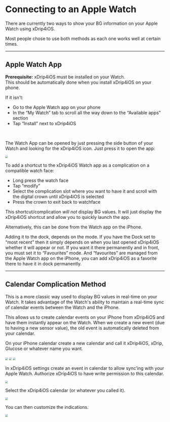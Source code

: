 # Connecting to an Apple Watch

There are currently two ways to show your BG information on your Apple Watch using xDrip4iOS.

Most people chose to use both methods as each one works well at certain times.

------

## Apple Watch App

**Prerequisite:** xDrip4iOS must be installed on your Watch.  
This should be automatically done when you install xDrip4iOS on your phone. 

If it isn't:

- Go to the Apple Watch app on your phone
- In the “My Watch” tab to scroll all the way down to the “Available apps” section
- Tap “Install” next to xDrip4iOS

</br>

The Watch App can be opened by just pressing the side button of your Watch and looking for the xDrip4iOS icon. Just press it to open the app:

<img src="../img/Complication.png" style="zoom:50%;" />

To add a shortcut to the xDrip4iOS Watch app as a complication on a compatible watch face:

- Long press the watch face
- Tap “modify”
- Select the complication slot where you want to have it and scroll with the digital crown until xDrip4iOS is selected
- Press the crown to exit back to watchface

This shortcut/complication *will not* display BG values. It will just display the xDrip4iOS shortcut and allow you to quickly launch the app.

Alternatively, this can be done from the Watch app on the iPhone.

Adding it to the dock, depends on the mode. If you have the Dock set to “most recent” then it simply depends on when you last opened xDrip4iOS whether it will appear or not. If you want it there permanently and in front, you must set it to “Favourites” mode. And “favourites” are managed from the Apple Watch app on the iPhone, you can add xDrip4iOS as a favorite there to have it in dock permanently.

------

## Calendar Complication Method

This is a more classic way used to display BG values in real-time on your Watch. It takes advantage of the Watch's ability to maintain a real-time sync of calendar events between the Watch and the iPhone.

This allows us to create calendar events on your iPhone from xDrip4iOS and have them instantly appear on the Watch. When we create a new event (due to having a new sensor value), the old event is automatically deleted from your calendar.

On your iPhone calendar create a new calendar and call it xDrip4iOS, xDrip, Glucose or whatever name you want.

<img src="../img/Calendar1.png" style="zoom:50%;" />

<img src="../img/Calendar2.png" style="zoom:50%;" />

<img src="../img/Calendar3.png" style="zoom:50%;" />

In xDrip4iOS settings create an event in calendar to allow sync’ing with your Apple Watch. Authorize xDrip4iOS to have write permission to this calendar.

<img src="../img/AppleWatch1.png" style="zoom:50%;" />

Select the xDrip4iOS calendar (or whatever you called it).

<img src="../img/AppleWatch2.png" style="zoom:50%;" />

You can then customize the indications.

<img src="../img/AppleWatch3.png" style="zoom:50%;" />

</br>


